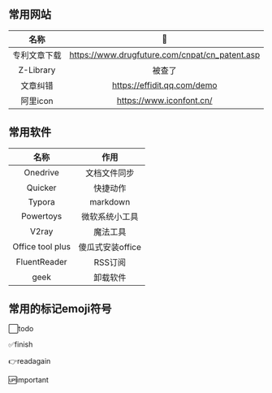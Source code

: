 ## 常用网站
|     名称     |                       🔗                        |
| :----------: | :--------------------------------------------: |
| 专利文章下载 | https://www.drugfuture.com/cnpat/cn_patent.asp |
|  Z-Library   |                     被查了                     |
|   文章纠错   |          https://effidit.qq.com/demo           |
|   阿里icon   |            https://www.iconfont.cn/            |

## 常用软件
|       名称       |       作用       |
| :--------------: | :--------------: |
|     Onedrive     |   文档文件同步   |
|     Quicker      |     快捷动作     |
|      Typora      |     markdown     |
|    Powertoys     |  微软系统小工具  |
|      V2ray       |     魔法工具     |
| Office tool plus | 傻瓜式安装office |
|   FluentReader   |     RSS订阅      |
|       geek       |     卸载软件     |

## 常用的标记emoji符号

⬜todo

✅finish

👉readagain

🆙important

